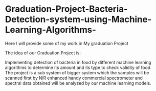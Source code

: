 # Graduation-Project-Bacteria-Detection-system-using-Machine-Learning-Algorithms-
Here I will provide some of my work in My graduation Project 

The idea of our Graduation Project is:

Implementing detection of bacteria in food by different machine learning algorithms to determine its amount and its type to check validity of food. The project is a sub system of bigger system which the samples will be scanned first by NIR enhanced handy commercial spectrometer and spectral data obtained will be analyzed by our machine learning models. 
